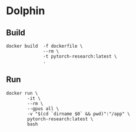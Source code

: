 # Dolphin


## Build

```
docker build  -f dockerfile \
              --rm \
              -t pytorch-research:latest \
              .
```

## Run

```
docker run \
        -it \
        --rm \
        --gpus all \
        -v "$(cd `dirname $0` && pwd)":"/app" \
        pytorch-research:latest \
        bash
```


